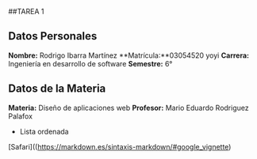 ##TAREA 1                           

## Datos Personales
**Nombre:** Rodrigo Ibarra Martínez
**Matrícula:**03054520 yoyi
**Carrera:** Ingeniería en desarrollo de software
**Semestre:** 6°

## Datos de la Materia
**Materia:** Diseño de aplicaciones web
**Profesor:** Mario Eduardo Rodriguez Palafox

- Lista ordenada
          
[Safari]((https://markdown.es/sintaxis-markdown/#google_vignette) 
